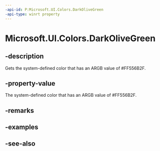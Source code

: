 ```yaml
---
-api-id: P:Microsoft.UI.Colors.DarkOliveGreen
-api-type: winrt property
---
```


<!-- Property syntax
public Windows.UI.Color DarkOliveGreen { get; }
-->

# Microsoft.UI.Colors.DarkOliveGreen

## -description

Gets the system-defined color that has an ARGB value of #FF556B2F.

## -property-value

The system-defined color that has an ARGB value of #FF556B2F.

## -remarks

## -examples

## -see-also
